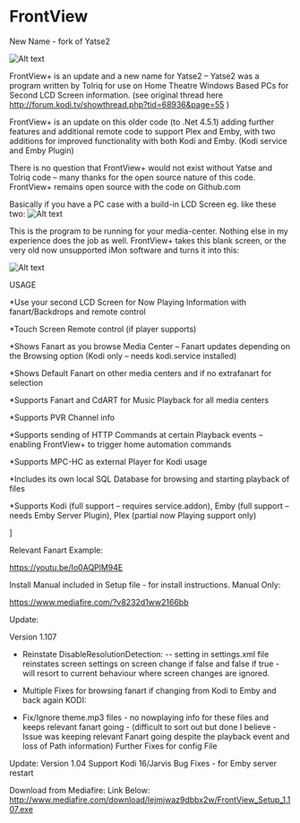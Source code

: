 # FrontView
New Name - fork of Yatse2

![Alt text](http://i68.tinypic.com/2jayyc6.png)

FrontView+ is an update and a new name for Yatse2 – Yatse2 was a program written by Tolriq for use on Home Theatre Windows Based PCs for Second LCD Screen information.  (see original thread here http://forum.kodi.tv/showthread.php?tid=68936&page=55 )

FrontView+ is an update on this older code (to .Net 4.5.1) adding further features and additional remote code to support Plex and Emby, with two additions for improved functionality with both Kodi and Emby.  (Kodi service and Emby Plugin)

There is no question that FrontView+ would not exist without Yatse and Tolriq code – many thanks for the open source nature of this code. FrontView+ remains open source with the code on Github.com

Basically if you have a PC case with a build-in LCD Screen eg. like these two:
![Alt text](http://i65.tinypic.com/2s80004.png)



This is the program to be running for your media-center. 
Nothing else in my experience does the job as well.
FrontView+ takes this blank screen, or the very old now unsupported iMon software and turns it into this:

![Alt text](http://i63.tinypic.com/2i8gd5g.jpg)

USAGE



*Use your second LCD Screen for Now Playing Information with fanart/Backdrops and remote control

*Touch Screen Remote control (if player supports)

*Shows Fanart as you browse Media Center – Fanart updates depending on the Browsing option (Kodi only – needs kodi.service installed)

*Shows Default Fanart on other media centers and if no extrafanart for selection

*Supports Fanart and CdART for Music Playback for all media centers

*Supports PVR Channel info 

*Supports sending of HTTP Commands at certain Playback events – enabling FrontView+ to trigger home automation commands

*Supports MPC-HC as external Player for Kodi usage

*Includes its own local SQL Database for browsing and starting playback of files

*Supports Kodi (full support – requires service.addon), Emby (full support – needs Emby Server Plugin), Plex (partial now Playing support only)

]

Relevant Fanart Example:

https://youtu.be/Io0AQPlM94E

Install Manual included in Setup file - for install instructions.
Manual Only:

https://www.mediafire.com/?v8232d1ww2166bb

Update: 

Version 1.107
- Reinstate DisableResolutionDetection: -- setting in settings.xml file
reinstates screen settings on screen change if <MinimiseAlways>false and <DisableResolutionDetection>false
if <DisableResolutionDetection>true - will resort to current behaviour where screen changes are ignored.

- Multiple Fixes for browsing fanart if changing from Kodi to Emby and back again 
KODI:
- Fix/Ignore theme.mp3 files - no nowplaying info for these files and keeps relevant fanart going -
(difficult to sort out but done I believe -Issue was keeping relevant Fanart going despite the playback event and loss of Path information)
Further Fixes for config File

Update:
Version 1.04
Support Kodi 16/Jarvis
Bug Fixes - for Emby server restart


Download from Mediafire: Link Below:
http://www.mediafire.com/download/lejmjwaz9dbbx2w/FrontView_Setup_1.107.exe
